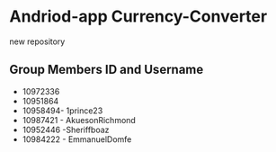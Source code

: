 # Andriod-app Currency-Converter
new repository

## Group Members ID and Username

- 10972336
- 10951864
- 10958494- 1prince23
- 10987421 - AkuesonRichmond
- 10952446 -Sheriffboaz
- 10984222 - EmmanuelDomfe


